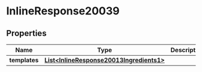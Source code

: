 

# InlineResponse20039

## Properties

Name | Type | Description | Notes
------------ | ------------- | ------------- | -------------
**templates** | [**List&lt;InlineResponse20013Ingredients1&gt;**](InlineResponse20013Ingredients1.md) |  | 




